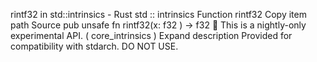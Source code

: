 rintf32 in std::intrinsics - Rust
std
::
intrinsics
Function
rintf32
Copy item path
Source
pub unsafe fn rintf32(x:
f32
) ->
f32
🔬
This is a nightly-only experimental API. (
core_intrinsics
)
Expand description
Provided for compatibility with stdarch. DO NOT USE.